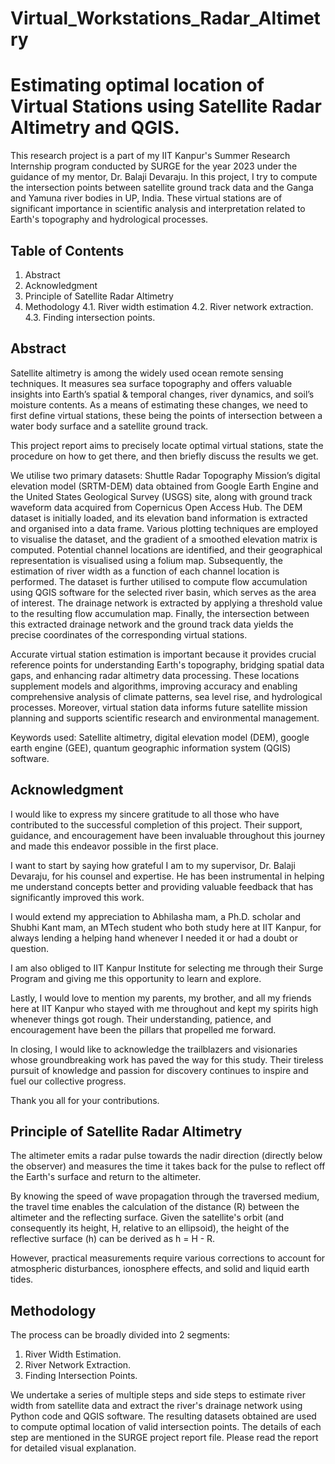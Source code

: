 # Virtual_Workstations_Radar_Altimetry

# Estimating optimal location of Virtual Stations using Satellite Radar Altimetry and QGIS.

This research project is a part of my IIT Kanpur's Summer Research Internship program conducted by SURGE for the year 2023 under the guidance of my mentor, Dr. Balaji Devaraju. In this project, I try to compute the intersection points between satellite ground track data and the Ganga and Yamuna river bodies in UP, India. These virtual stations are of significant importance in scientific analysis and interpretation related to Earth's topography and hydrological processes.

## Table of Contents
1. Abstract
2. Acknowledgment
3. Principle of Satellite Radar Altimetry
4. Methodology 
 4.1. River width estimation
 4.2. River network extraction.
 4.3. Finding intersection points.

## Abstract

Satellite altimetry is among the widely used ocean remote sensing techniques. It measures sea surface topography and offers valuable insights into Earth’s spatial & temporal changes, river dynamics, and soil’s moisture contents. As a means of estimating these changes, we need to first define virtual stations, these being the points of intersection between a water body surface and a satellite ground track. 

This project report aims to precisely locate optimal virtual stations, state the procedure on how to get there, and then briefly discuss the results we get.

We utilise two primary datasets: Shuttle Radar Topography Mission’s digital elevation model (SRTM-DEM) data obtained from Google Earth Engine and the United States Geological Survey (USGS) site, along with ground track waveform data acquired from Copernicus Open Access Hub. The DEM dataset is initially loaded, and its elevation band information is extracted and organised into a data frame. Various plotting techniques are employed to visualise the dataset, and the gradient of a smoothed elevation matrix is computed. Potential channel locations are identified, and their geographical representation is visualised using a folium map. Subsequently, the estimation of river width as a function of each channel location is performed. The dataset is further utilised to compute flow accumulation using QGIS software for the selected river basin, which serves as the area of interest. The drainage network is extracted by applying a threshold value to the resulting flow accumulation map. Finally, the intersection between this extracted drainage network and the ground track data yields the precise coordinates of the corresponding virtual stations.

Accurate virtual station estimation is important because it provides crucial reference points for understanding Earth's topography, bridging spatial data gaps, and enhancing radar altimetry data processing. These locations supplement models and algorithms, improving accuracy and enabling comprehensive analysis of climate patterns, sea level rise, and hydrological processes. Moreover, virtual station data informs future satellite mission planning and supports scientific research and environmental management.

Keywords used: Satellite altimetry, digital elevation model (DEM), google earth engine (GEE), quantum geographic information system (QGIS) software.

## Acknowledgment

I would like to express my sincere gratitude to all those who have contributed to the successful completion of this project. Their support, guidance, and encouragement have been invaluable throughout this journey and made this endeavor possible in the first place.

I want to start by saying how grateful I am to my supervisor, Dr. Balaji Devaraju, for his counsel and expertise. He has been instrumental in helping me understand concepts better and providing valuable feedback that has significantly improved this work.

I would extend my appreciation to Abhilasha mam, a Ph.D. scholar and Shubhi Kant mam, an MTech student who both study here at IIT Kanpur, for always lending a helping hand whenever I needed it or had a doubt or question.

I am also obliged to IIT Kanpur Institute for selecting me through their Surge Program and giving me this opportunity to learn and explore.

Lastly, I would love to mention my parents, my brother, and all my friends here at IIT Kanpur who stayed with me throughout and kept my spirits high whenever things got rough. Their understanding, patience, and encouragement have been the pillars that propelled me forward.

In closing, I would like to acknowledge the trailblazers and visionaries whose groundbreaking work has paved the way for this study. Their tireless pursuit of knowledge and passion for discovery continues to inspire and fuel our collective progress.

Thank you all for your contributions.

## Principle of Satellite Radar Altimetry

The altimeter emits a radar pulse towards the nadir direction (directly below the observer) and measures the time it takes back for the pulse to reflect off the Earth's surface and return to the altimeter. 

By knowing the speed of wave propagation through the traversed medium, the travel time enables the calculation of the distance (R) between the altimeter and the reflecting surface. Given the satellite's orbit (and consequently its height, H, relative to an ellipsoid), the height of the reflective surface (h) can be derived as h = H - R. 

However, practical measurements require various corrections to account for atmospheric disturbances, ionosphere effects, and solid and liquid earth tides.

## Methodology

The process can be broadly divided into 2 segments:
1. River Width Estimation.
2. River Network Extraction.
3. Finding Intersection Points.

We undertake a series of multiple steps and side steps to estimate river width from satellite data and extract the river's drainage network using Python code and QGIS software. The resulting datasets obtained are used to compute optimal location of valid intersection points. The details of each step are mentioned in the SURGE project report file. Please read the report for detailed visual explanation.









